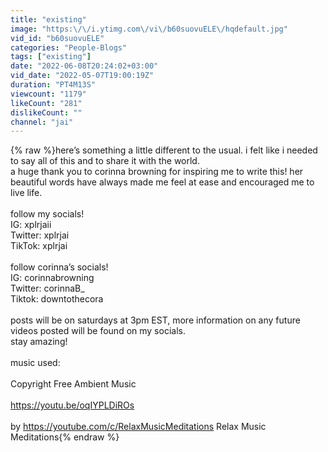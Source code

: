 ```yaml
---
title: "existing"
image: "https:\/\/i.ytimg.com\/vi\/b60suovuELE\/hqdefault.jpg"
vid_id: "b60suovuELE"
categories: "People-Blogs"
tags: ["existing"]
date: "2022-06-08T20:24:02+03:00"
vid_date: "2022-05-07T19:00:19Z"
duration: "PT4M13S"
viewcount: "1179"
likeCount: "281"
dislikeCount: ""
channel: "jai"
---
```

{% raw %}here’s something a little different to the usual. i felt like i needed to say all of this and to share it with the world.<br />a huge thank you to corinna browning for inspiring me to write this! her beautiful words have always made me feel at ease and encouraged me to live life.<br /><br />follow my socials! <br />IG: xplrjaii<br />Twitter: xplrjai<br />TikTok: xplrjai<br /><br />follow corinna’s socials! <br />IG: corinnabrowning <br />Twitter: corinnaB_<br />Tiktok: downtothecora <br /><br />posts will be on saturdays at 3pm EST, more information on any future videos posted will be found on my socials. <br />stay amazing! <br /><br />music used: <br /><br />Copyright Free Ambient Music <br /><br /><a rel="nofollow" target="blank" href="https://youtu.be/oqIYPLDiROs">https://youtu.be/oqIYPLDiROs</a><br /><br />by <a rel="nofollow" target="blank" href="https://youtube.com/c/RelaxMusicMeditations">https://youtube.com/c/RelaxMusicMeditations</a> Relax Music Meditations{% endraw %}
